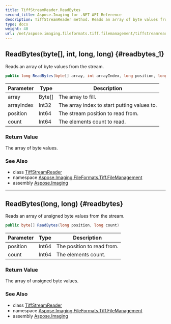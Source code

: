 ```yaml
---
title: TiffStreamReader.ReadBytes
second_title: Aspose.Imaging for .NET API Reference
description: TiffStreamReader method. Reads an array of byte values from the stream
type: docs
weight: 40
url: /net/aspose.imaging.fileformats.tiff.filemanagement/tiffstreamreader/readbytes/
---
```

## ReadBytes(byte[], int, long, long) {#readbytes_1}

Reads an array of byte values from the stream.

```csharp
public long ReadBytes(byte[] array, int arrayIndex, long position, long count)
```

| Parameter | Type | Description |
| --- | --- | --- |
| array | Byte[] | The array to fill. |
| arrayIndex | Int32 | The array index to start putting values to. |
| position | Int64 | The stream position to read from. |
| count | Int64 | The elements count to read. |

### Return Value

The array of byte values.

### See Also

* class [TiffStreamReader](../)
* namespace [Aspose.Imaging.FileFormats.Tiff.FileManagement](../../tiffstreamreader/)
* assembly [Aspose.Imaging](../../../)

---

## ReadBytes(long, long) {#readbytes}

Reads an array of unsigned byte values from the stream.

```csharp
public byte[] ReadBytes(long position, long count)
```

| Parameter | Type | Description |
| --- | --- | --- |
| position | Int64 | The position to read from. |
| count | Int64 | The elements count. |

### Return Value

The array of unsigned byte values.

### See Also

* class [TiffStreamReader](../)
* namespace [Aspose.Imaging.FileFormats.Tiff.FileManagement](../../tiffstreamreader/)
* assembly [Aspose.Imaging](../../../)


